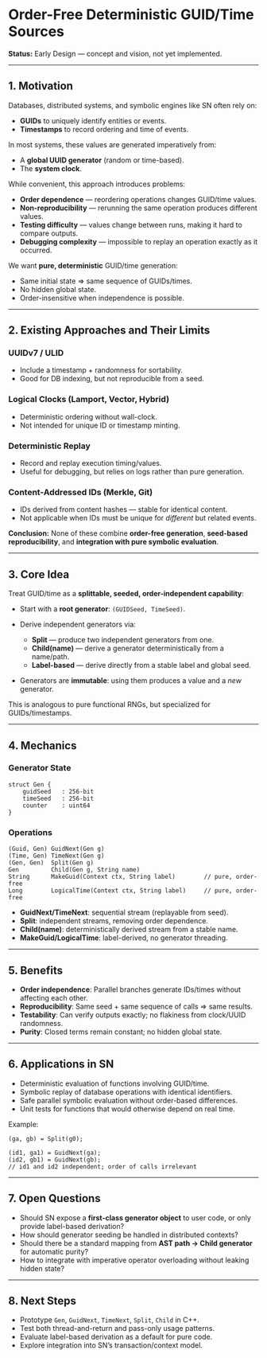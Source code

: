 # Order-Free Deterministic GUID/Time Sources

**Status:** Early Design — concept and vision, not yet implemented.

---

## 1. Motivation

Databases, distributed systems, and symbolic engines like SN often rely on:
- **GUIDs** to uniquely identify entities or events.
- **Timestamps** to record ordering and time of events.

In most systems, these values are generated imperatively from:
- A **global UUID generator** (random or time-based).
- The **system clock**.

While convenient, this approach introduces problems:
- **Order dependence** — reordering operations changes GUID/time values.
- **Non-reproducibility** — rerunning the same operation produces different values.
- **Testing difficulty** — values change between runs, making it hard to compare outputs.
- **Debugging complexity** — impossible to replay an operation exactly as it occurred.

We want **pure, deterministic** GUID/time generation:
- Same initial state ⇒ same sequence of GUIDs/times.
- No hidden global state.
- Order-insensitive when independence is possible.

---

## 2. Existing Approaches and Their Limits

### UUIDv7 / ULID
- Include a timestamp + randomness for sortability.
- Good for DB indexing, but not reproducible from a seed.

### Logical Clocks (Lamport, Vector, Hybrid)
- Deterministic ordering without wall-clock.
- Not intended for unique ID or timestamp minting.

### Deterministic Replay
- Record and replay execution timing/values.
- Useful for debugging, but relies on logs rather than pure generation.

### Content-Addressed IDs (Merkle, Git)
- IDs derived from content hashes — stable for identical content.
- Not applicable when IDs must be unique for *different* but related events.

**Conclusion:** None of these combine **order-free generation**, **seed-based reproducibility**, and **integration with pure symbolic evaluation**.

---

## 3. Core Idea

Treat GUID/time as a **splittable, seeded, order-independent capability**:

- Start with a **root generator**: `(GUIDSeed, TimeSeed)`.
- Derive independent generators via:
  - **Split** — produce two independent generators from one.
  - **Child(name)** — derive a generator deterministically from a name/path.
  - **Label-based** — derive directly from a stable label and global seed.

- Generators are **immutable**: using them produces a value and a *new* generator.

This is analogous to pure functional RNGs, but specialized for GUIDs/timestamps.

---

## 4. Mechanics

### Generator State
```text
struct Gen {
    guidSeed   : 256-bit
    timeSeed   : 256-bit
    counter    : uint64
}
```

### Operations
```sn
(Guid, Gen) GuidNext(Gen g)
(Time, Gen) TimeNext(Gen g)
(Gen, Gen)  Split(Gen g)
Gen         Child(Gen g, String name)
String      MakeGuid(Context ctx, String label)        // pure, order-free
Long        LogicalTime(Context ctx, String label)     // pure, order-free
```

- **GuidNext/TimeNext**: sequential stream (replayable from seed).
- **Split**: independent streams, removing order dependence.
- **Child(name)**: deterministically derived stream from a stable name.
- **MakeGuid/LogicalTime**: label-derived, no generator threading.

---

## 5. Benefits

- **Order independence**: Parallel branches generate IDs/times without affecting each other.
- **Reproducibility**: Same seed + same sequence of calls ⇒ same results.
- **Testability**: Can verify outputs exactly; no flakiness from clock/UUID randomness.
- **Purity**: Closed terms remain constant; no hidden global state.

---

## 6. Applications in SN

- Deterministic evaluation of functions involving GUID/time.
- Symbolic replay of database operations with identical identifiers.
- Safe parallel symbolic evaluation without order-based differences.
- Unit tests for functions that would otherwise depend on real time.

Example:
```sn
(ga, gb) = Split(g0);

(id1, ga1) = GuidNext(ga);
(id2, gb1) = GuidNext(gb);
// id1 and id2 independent; order of calls irrelevant
```

---

## 7. Open Questions

- Should SN expose a **first-class generator object** to user code, or only provide label-based derivation?
- How should generator seeding be handled in distributed contexts?
- Should there be a standard mapping from **AST path → Child generator** for automatic purity?
- How to integrate with imperative operator overloading without leaking hidden state?

---

## 8. Next Steps

- Prototype `Gen`, `GuidNext`, `TimeNext`, `Split`, `Child` in C++.
- Test both thread-and-return and pass-only usage patterns.
- Evaluate label-based derivation as a default for pure code.
- Explore integration into SN’s transaction/context model.
